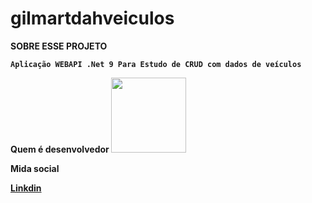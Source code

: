 # gilmartdahveiculos


<strong>SOBRE ESSE PROJETO<strong>

`Aplicação WEBAPI .Net 9 Para Estudo de CRUD com dados de veículos`

<strong>Quem é desenvolvedor</strong>
<img src="https://avatars.githubusercontent.com/u/196354627?s=48&v=4" width="120px">


<strong>Mida social</strong>

<a href="https://br.linkedin.com/in/gilmarfranciscodossantosfilhosantosfilho" >Linkdin</a>